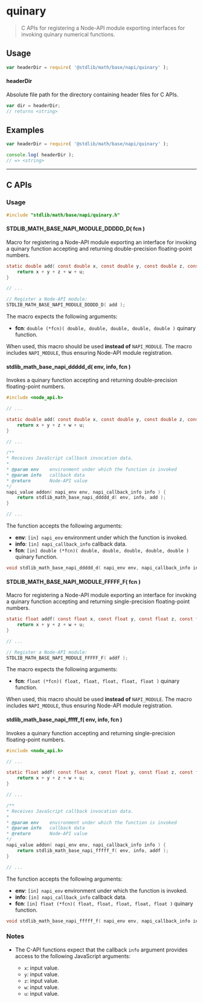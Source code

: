 <!--

@license Apache-2.0

Copyright (c) 2023 The Stdlib Authors.

Licensed under the Apache License, Version 2.0 (the "License");
you may not use this file except in compliance with the License.
You may obtain a copy of the License at

   http://www.apache.org/licenses/LICENSE-2.0

Unless required by applicable law or agreed to in writing, software
distributed under the License is distributed on an "AS IS" BASIS,
WITHOUT WARRANTIES OR CONDITIONS OF ANY KIND, either express or implied.
See the License for the specific language governing permissions and
limitations under the License.

-->

# quinary

> C APIs for registering a Node-API module exporting interfaces for invoking quinary numerical functions.

<!-- Section to include introductory text. Make sure to keep an empty line after the intro `section` element and another before the `/section` close. -->

<section class="intro">

</section>

<!-- /.intro -->

<!-- Package usage documentation. -->

<section class="usage">

## Usage

```javascript
var headerDir = require( '@stdlib/math/base/napi/quinary' );
```

#### headerDir

Absolute file path for the directory containing header files for C APIs.

```javascript
var dir = headerDir;
// returns <string>
```

</section>

<!-- /.usage -->

<!-- Package usage notes. Make sure to keep an empty line after the `section` element and another before the `/section` close. -->

<section class="notes">

</section>

<!-- /.notes -->

<!-- Package usage examples. -->

<section class="examples">

## Examples

```javascript
var headerDir = require( '@stdlib/math/base/napi/quinary' );

console.log( headerDir );
// => <string>
```

</section>

<!-- /.examples -->

<!-- C interface documentation. -->

* * *

<section class="c">

## C APIs

<!-- Section to include introductory text. Make sure to keep an empty line after the intro `section` element and another before the `/section` close. -->

<section class="intro">

</section>

<!-- /.intro -->

<!-- C usage documentation. -->

<section class="usage">

### Usage

```c
#include "stdlib/math/base/napi/quinary.h"
```

<!-- NOTE: keep in alphabetical order according to the suffix XXXXX_X -->

#### STDLIB_MATH_BASE_NAPI_MODULE_DDDDD_D( fcn )

Macro for registering a Node-API module exporting an interface for invoking a quinary function accepting and returning double-precision floating-point numbers.

```c
static double add( const double x, const double y, const double z, const double w, const double u ) {
    return x + y + z + w + u;
}

// ...

// Register a Node-API module:
STDLIB_MATH_BASE_NAPI_MODULE_DDDDD_D( add );
```

The macro expects the following arguments:

-   **fcn**: `double (*fcn)( double, double, double, double, double )` quinary function.

When used, this macro should be used **instead of** `NAPI_MODULE`. The macro includes `NAPI_MODULE`, thus ensuring Node-API module registration.

#### stdlib_math_base_napi_ddddd_d( env, info, fcn )

Invokes a quinary function accepting and returning double-precision floating-point numbers.

```c
#include <node_api.h>

// ...

static double add( const double x, const double y, const double z, const double w, const double u ) {
    return x + y + z + w + u;
}

// ...

/**
* Receives JavaScript callback invocation data.
*
* @param env    environment under which the function is invoked
* @param info   callback data
* @return       Node-API value
*/
napi_value addon( napi_env env, napi_callback_info info ) {
    return stdlib_math_base_napi_ddddd_d( env, info, add );
}

// ...
```

The function accepts the following arguments:

-   **env**: `[in] napi_env` environment under which the function is invoked.
-   **info**: `[in] napi_callback_info` callback data.
-   **fcn**: `[in] double (*fcn)( double, double, double, double, double )` quinary function.

```c
void stdlib_math_base_napi_ddddd_d( napi_env env, napi_callback_info info, double (*fcn)( double, double, double, double, double ) );
```

#### STDLIB_MATH_BASE_NAPI_MODULE_FFFFF_F( fcn )

Macro for registering a Node-API module exporting an interface for invoking a quinary function accepting and returning single-precision floating-point numbers.

```c
static float addf( const float x, const float y, const float z, const float w, const float u ) {
    return x + y + z + w + u;
}

// ...

// Register a Node-API module:
STDLIB_MATH_BASE_NAPI_MODULE_FFFFF_F( addf );
```

The macro expects the following arguments:

-   **fcn**: `float (*fcn)( float, float, float, float, float )` quinary function.

When used, this macro should be used **instead of** `NAPI_MODULE`. The macro includes `NAPI_MODULE`, thus ensuring Node-API module registration.

#### stdlib_math_base_napi_fffff_f( env, info, fcn )

Invokes a quinary function accepting and returning single-precision floating-point numbers.

```c
#include <node_api.h>

// ...

static float addf( const float x, const float y, const float z, const float w, const float u ) {
    return x + y + z + w + u;
}

// ...

/**
* Receives JavaScript callback invocation data.
*
* @param env    environment under which the function is invoked
* @param info   callback data
* @return       Node-API value
*/
napi_value addon( napi_env env, napi_callback_info info ) {
    return stdlib_math_base_napi_fffff_f( env, info, addf );
}

// ...
```

The function accepts the following arguments:

-   **env**: `[in] napi_env` environment under which the function is invoked.
-   **info**: `[in] napi_callback_info` callback data.
-   **fcn**: `[in] float (*fcn)( float, float, float, float, float )` quinary function.

```c
void stdlib_math_base_napi_fffff_f( napi_env env, napi_callback_info info, float (*fcn)( float, float, float, float, float ) );
```

</section>

<!-- /.usage -->

<!-- C API usage notes. Make sure to keep an empty line after the `section` element and another before the `/section` close. -->

<section class="notes">

### Notes

-   The C-API functions expect that the callback `info` argument provides access to the following JavaScript arguments:

    -   `x`: input value.
    -   `y`: input value.
    -   `z`: input value.
    -   `w`: input value.
    -   `u`: input value.

</section>

<!-- /.notes -->

<!-- C API usage examples. -->

<section class="examples">

</section>

<!-- /.examples -->

</section>

<!-- /.c -->

<!-- Section to include cited references. If references are included, add a horizontal rule *before* the section. Make sure to keep an empty line after the `section` element and another before the `/section` close. -->

<section class="references">

</section>

<!-- /.references -->

<!-- Section for related `stdlib` packages. Do not manually edit this section, as it is automatically populated. -->

<section class="related">

</section>

<!-- /.related -->

<!-- Section for all links. Make sure to keep an empty line after the `section` element and another before the `/section` close. -->

<section class="links">

</section>

<!-- /.links -->
